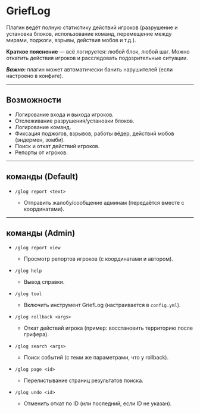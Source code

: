 # GriefLog

Плагин ведёт полную статистику действий игроков (разрушение и установка блоков, использование команд, перемещение между мирами, поджоги, взрывы, действия мобов и т.д.).

**Краткое пояснение** — всё логируется: любой блок, любой шаг. Можно откатить действия игроков и расследовать подозрительные ситуации.

***Важно:*** плагин может автоматически банить нарушителей (если настроено в конфиге).

---

## Возможности

* Логирование входа и выхода игроков.
* Отслеживание разрушения/установки блоков.
* Логирование команд.
* Фиксация поджогов, взрывов, работы вёдер, действий мобов (эндермен, зомби).
* Поиск и откат действий игроков.
* Репорты от игроков.

---

## команды (Default)

* `/glog report <text>`

  * Отправить жалобу/сообщение админам (передаётся вместе с координатами).

---

## команды (Admin)

* `/glog report view`

  * Просмотр репортов игроков (с координатами и автором).

* `/glog help`

  * Вывод справки.

* `/glog tool`

  * Включить инструмент GriefLog (настраивается в `config.yml`).

* `/glog rollback <args>`

  * Откат действий игрока (пример: восстановить территорию после грифера).

* `/glog search <args>`

  * Поиск событий (с теми же параметрами, что у rollback).

* `/glog page <id>`

  * Перелистывание страниц результатов поиска.

* `/glog undo <id>`

  * Отменить откат по ID (или последний, если ID не указан).
